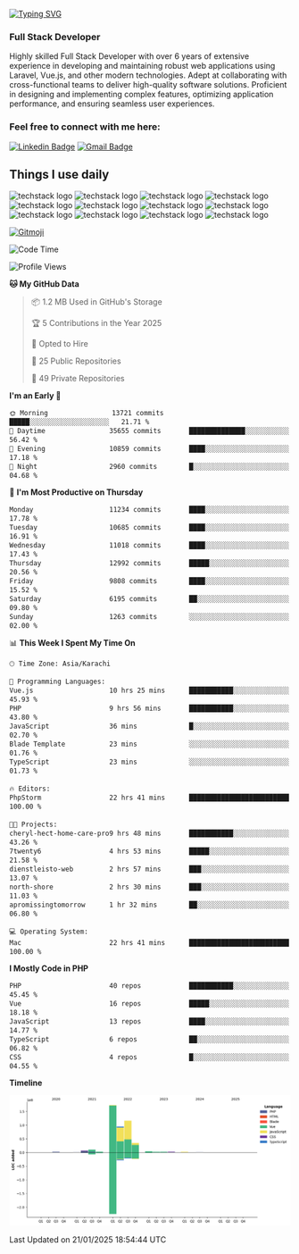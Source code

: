 [![Typing SVG](https://readme-typing-svg.demolab.com?font=Permanent+Marker&size=31&pause=1000&color=00A11F&center=true&random=false&width=435&lines=Hi+%F0%9F%91%8B%2C+I'm+Waheed+Sindhani)](https://git.io/typing-svg)
### Full Stack Developer
Highly skilled Full Stack Developer with over 6 years of extensive experience in developing and maintaining robust web applications using Laravel, Vue.js, and other modern technologies. Adept at collaborating with cross-functional teams to deliver high-quality software solutions. Proficient in designing and implementing complex features, optimizing application performance, and ensuring seamless user experiences. 

### Feel free to connect with me here:

[![Linkedin Badge](https://img.shields.io/badge/-waheedsindhani-blue?style=flat-square&logo=Linkedin&logoColor=white&link=https://www.linkedin.com/in/waheed-sindhani/)](https://www.linkedin.com/in/waheed-sindhani/)
[![Gmail Badge](https://img.shields.io/badge/-waheed.eliccs@gmail.com-c14438?style=flat-square&logo=Gmail&logoColor=white&link=mailto:waheed.eliccs@gmail.com)](mailto:waheed.eliccs@gmail.com)

## Things I use daily
![techstack logo](https://readme-components.vercel.app/api?component=logo&logo=react&text=false&animation=spin&fill=000000&svgfill=2d79c7)
![techstack logo](https://readme-components.vercel.app/api?component=logo&logo=vue.js&text=false&fill=000000&svgfill=4FC08D)
![techstack logo](https://readme-components.vercel.app/api?component=logo&logo=laravel&text=false&fill=000000&svgfill=FF2D20)
![techstack logo](https://readme-components.vercel.app/api?component=logo&logo=javascript&text=false&fill=000000&svgfill=F7DF1E)
![techstack logo](https://readme-components.vercel.app/api?component=logo&logo=mysql&text=false&fill=000000&svgfill=4479A1)
![techstack logo](https://readme-components.vercel.app/api?component=logo&logo=quasar&text=false&svgfill=050A14&fill=ffffaa&animation=spin)
![techstack logo](https://readme-components.vercel.app/api?component=logo&logo=typescript&text=false&fill=000000&svgfill=3178C6)
![techstack logo](https://readme-components.vercel.app/api?component=logo&logo=node.js&text=false&fill=000000&svgfill=5FA04E)
![techstack logo](https://readme-components.vercel.app/api?component=logo&logo=tailwindcss&text=false&fill=000000&svgfill=06B6D4)
![techstack logo](https://readme-components.vercel.app/api?component=logo&logo=docker&text=false&fill=000000&svgfill=2496ED)
![techstack logo](https://readme-components.vercel.app/api?component=logo&logo=linux&text=false&fill=000000&svgfill=FCC624)
![techstack logo](https://readme-components.vercel.app/api?component=logo&logo=amazonaws&text=false&fill=000000&svgfill=232F3E)



<!--
**Sindhani/sindhani** is a ✨ _special_ ✨ repository because its `README.md` (this file) appears on your GitHub profile.

Here are some ideas to get you started:

- 🔭 I’m currently working on ...
- 🌱 I’m currently learning ...
- 👯 I’m looking to collaborate on ...
- 🤔 I’m looking for help with ...
- 💬 Ask me about ...
- 📫 How to reach me: ...
- 😄 Pronouns: ...
- ⚡ Fun fact: ...
-->
<a href="https://gitmoji.dev">
  <img
    src="https://img.shields.io/badge/gitmoji-%20😜%20😍-FFDD67.svg?style=flat-square"
    alt="Gitmoji"
  />
</a>

<!--START_SECTION:waka-->
![Code Time](http://img.shields.io/badge/Code%20Time-898%20hrs%2045%20mins-blue)

![Profile Views](http://img.shields.io/badge/Profile%20Views-0-blue)

**🐱 My GitHub Data** 

> 📦 1.2 MB Used in GitHub's Storage 
 > 
> 🏆 5 Contributions in the Year 2025
 > 
> 💼 Opted to Hire
 > 
> 📜 25 Public Repositories 
 > 
> 🔑 49 Private Repositories 
 > 
**I'm an Early 🐤** 

```text
🌞 Morning                13721 commits       █████░░░░░░░░░░░░░░░░░░░░   21.71 % 
🌆 Daytime                35655 commits       ██████████████░░░░░░░░░░░   56.42 % 
🌃 Evening                10859 commits       ████░░░░░░░░░░░░░░░░░░░░░   17.18 % 
🌙 Night                  2960 commits        █░░░░░░░░░░░░░░░░░░░░░░░░   04.68 % 
```
📅 **I'm Most Productive on Thursday** 

```text
Monday                   11234 commits       ████░░░░░░░░░░░░░░░░░░░░░   17.78 % 
Tuesday                  10685 commits       ████░░░░░░░░░░░░░░░░░░░░░   16.91 % 
Wednesday                11018 commits       ████░░░░░░░░░░░░░░░░░░░░░   17.43 % 
Thursday                 12992 commits       █████░░░░░░░░░░░░░░░░░░░░   20.56 % 
Friday                   9808 commits        ████░░░░░░░░░░░░░░░░░░░░░   15.52 % 
Saturday                 6195 commits        ██░░░░░░░░░░░░░░░░░░░░░░░   09.80 % 
Sunday                   1263 commits        ░░░░░░░░░░░░░░░░░░░░░░░░░   02.00 % 
```


📊 **This Week I Spent My Time On** 

```text
🕑︎ Time Zone: Asia/Karachi

💬 Programming Languages: 
Vue.js                   10 hrs 25 mins      ███████████░░░░░░░░░░░░░░   45.93 % 
PHP                      9 hrs 56 mins       ███████████░░░░░░░░░░░░░░   43.80 % 
JavaScript               36 mins             █░░░░░░░░░░░░░░░░░░░░░░░░   02.70 % 
Blade Template           23 mins             ░░░░░░░░░░░░░░░░░░░░░░░░░   01.76 % 
TypeScript               23 mins             ░░░░░░░░░░░░░░░░░░░░░░░░░   01.73 % 

🔥 Editors: 
PhpStorm                 22 hrs 41 mins      █████████████████████████   100.00 % 

🐱‍💻 Projects: 
cheryl-hect-home-care-pro9 hrs 48 mins       ███████████░░░░░░░░░░░░░░   43.26 % 
7twenty6                 4 hrs 53 mins       █████░░░░░░░░░░░░░░░░░░░░   21.58 % 
dienstleisto-web         2 hrs 57 mins       ███░░░░░░░░░░░░░░░░░░░░░░   13.07 % 
north-shore              2 hrs 30 mins       ███░░░░░░░░░░░░░░░░░░░░░░   11.03 % 
apromissingtomorrow      1 hr 32 mins        ██░░░░░░░░░░░░░░░░░░░░░░░   06.80 % 

💻 Operating System: 
Mac                      22 hrs 41 mins      █████████████████████████   100.00 % 
```

**I Mostly Code in PHP** 

```text
PHP                      40 repos            ███████████░░░░░░░░░░░░░░   45.45 % 
Vue                      16 repos            █████░░░░░░░░░░░░░░░░░░░░   18.18 % 
JavaScript               13 repos            ████░░░░░░░░░░░░░░░░░░░░░   14.77 % 
TypeScript               6 repos             ██░░░░░░░░░░░░░░░░░░░░░░░   06.82 % 
CSS                      4 repos             █░░░░░░░░░░░░░░░░░░░░░░░░   04.55 % 
```



**Timeline**

![Lines of Code chart](https://raw.githubusercontent.com/Sindhani/Sindhani/main/assets/bar_graph.png)


 Last Updated on 21/01/2025 18:54:44 UTC
<!--END_SECTION:waka-->
